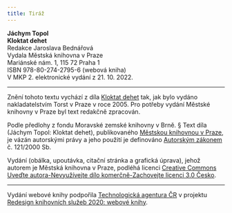 ```yaml
---
title: Tiráž
---
```


**Jáchym Topol    
Kloktat dehet**  
Redakce Jaroslava Bednářová  
Vydala Městská knihovna v Praze  
Mariánské nám. 1, 115 72 Praha 1  
ISBN 978-80-274-2795-6 (webová kniha)  
V MKP 2. elektronické vydání z 21. 10. 2022.

***

Znění tohoto textu vychází z díla [Kloktat dehet](https://search.mlp.cz/cz/titul/kloktat-dehet/2493873/#book-content) tak, jak bylo vydáno nakladatelstvím Torst v Praze v roce 2005. Pro potřeby vydání Městské knihovny v Praze byl text redakčně zpracován.

Podle předlohy z fondu Moravské zemské knihovny v Brně.
§
Text díla (Jáchym Topol: Kloktat dehet), publikovaného [Městskou knihovnou v Praze](https://www.mlp.cz/cz/), je vázán autorskými právy a jeho použití je definováno [Autorským zákonem](https://www.mkcr.cz/predpisy-zakonu-709.html) č. 121/2000 Sb.

Vydání (obálka, upoutávka, citační stránka a grafická úprava), jehož autorem je Městská knihovna v Praze, podléhá licenci [Creative Commons Uveďte autora-Nevyužívejte dílo komerčně-Zachovejte licenci 3.0 Česko](https://creativecommons.org/licenses/by-nc-sa/3.0/cz/).


***

Vydání webové knihy podpořila [Technologická agentura ČR](https://www.tacr.cz/) v projektu [Redesign knihovních služeb 2020: webové knihy](https://starfos.tacr.cz/cs/project/TL04000391).